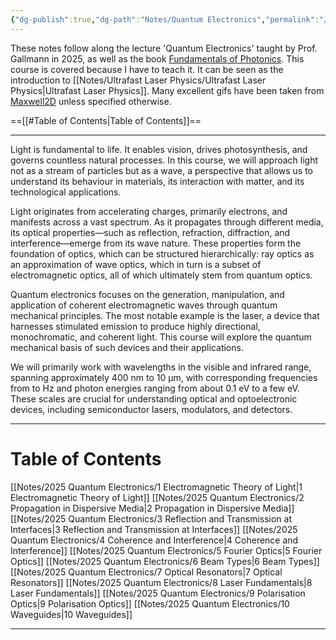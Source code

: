 ```yaml
---
{"dg-publish":true,"dg-path":"Notes/Quantum Electronics","permalink":"/notes/quantum-electronics/","dgShowBacklinks":"false","dgShowLocalGraph":true,"dgShowInlineTitle":true,"dgShowToc":"false","updated":"2025-06-04T15:33:55.609+02:00"}
---
```


 These notes follow along the lecture 'Quantum Electronics' taught by Prof. Gallmann in 2025, as well as the book [Fundamentals of Photonics](https://onlinelibrary.wiley.com/doi/book/10.1002/0471213748). This course is covered because I have to teach it. It can be seen as the introduction to [[Notes/Ultrafast Laser Physics/Ultrafast Laser Physics\|Ultrafast Laser Physics]]. Many excellent gifs have been taken from [Maxwell2D](https://www.met.reading.ac.uk/clouds/maxwell/) unless specified otherwise. 

==[[#Table of Contents|Table of Contents]]==

---
Light is fundamental to life. It enables vision, drives photosynthesis, and governs countless natural processes. In this course, we will approach light not as a stream of particles but as a wave, a perspective that allows us to understand its behaviour in materials, its interaction with matter, and its technological applications.

Light originates from accelerating charges, primarily electrons, and manifests across a vast spectrum. As it propagates through different media, its optical properties—such as reflection, refraction, diffraction, and interference—emerge from its wave nature. These properties form the foundation of optics, which can be structured hierarchically: ray optics as an approximation of wave optics, which in turn is a subset of electromagnetic optics, all of which ultimately stem from quantum optics.

Quantum electronics focuses on the generation, manipulation, and application of coherent electromagnetic waves through quantum mechanical principles. The most notable example is the laser, a device that harnesses stimulated emission to produce highly directional, monochromatic, and coherent light. This course will explore the quantum mechanical basis of such devices and their applications.

We will primarily work with wavelengths in the visible and infrared range, spanning approximately $400$ nm to $10$ μm, with corresponding frequencies from to Hz and photon energies ranging from about 0.1 eV to a few eV. These scales are crucial for understanding optical and optoelectronic devices, including semiconductor lasers, modulators, and detectors.

---
# Table of Contents

[[Notes/2025 Quantum Electronics/1 Electromagnetic Theory of Light\|1 Electromagnetic Theory of Light]]
[[Notes/2025 Quantum Electronics/2 Propagation in Dispersive Media\|2 Propagation in Dispersive Media]]
[[Notes/2025 Quantum Electronics/3 Reflection and Transmission at Interfaces\|3 Reflection and Transmission at Interfaces]]
[[Notes/2025 Quantum Electronics/4 Coherence and Interference\|4 Coherence and Interference]]
[[Notes/2025 Quantum Electronics/5 Fourier Optics\|5 Fourier Optics]]
[[Notes/2025 Quantum Electronics/6 Beam Types\|6 Beam Types]]
[[Notes/2025 Quantum Electronics/7 Optical Resonators\|7 Optical Resonators]] 
[[Notes/2025 Quantum Electronics/8 Laser Fundamentals\|8 Laser Fundamentals]]
[[Notes/2025 Quantum Electronics/9 Polarisation Optics\|9 Polarisation Optics]]
[[Notes/2025 Quantum Electronics/10 Waveguides\|10 Waveguides]]

---